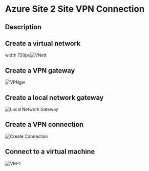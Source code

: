 <h1>Azure Site 2 Site VPN Connection</h1>

<h2>Description</h2> 

<b> </b>


<h2>Create a virtual network</h2>
<p></p>

width 720px![VNett](https://github.com/Bamlak11/Azure-Site2Site-VPN-Connection/assets/77420100/793629ea-5aa5-4c20-a98c-7ce02d35db4f)




<h2>Create a VPN gateway</h2>
<p></p>

![VPNgw](https://github.com/Bamlak11/Azure-Site2Site-VPN-Connection/assets/77420100/3b0258ff-480d-4389-a362-cb320844c2cb)



<h2>Create a local network gateway</h2>
<p></p>

![Local Network Gateway](https://github.com/Bamlak11/Azure-Site2Site-VPN-Connection/assets/77420100/835a83b9-101e-4fa5-851a-fe73c214f6f5)


<h2>Create a VPN connection</h2>
<p></p>

![Create Connection](https://github.com/Bamlak11/Azure-Site2Site-VPN-Connection/assets/77420100/64cdd6da-1e0e-45e0-b130-07affc1a0a95)


<h2>Connect to a virtual machine</h2>
<p></p>

![VM-1](https://github.com/Bamlak11/Azure-Site2Site-VPN-Connection/assets/77420100/3d946802-25cf-4e7f-b479-e8544424309c)



